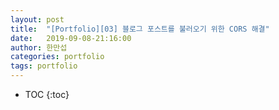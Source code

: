 ```yaml
---
layout: post
title:  "[Portfolio][03] 블로그 포스트를 불러오기 위한 CORS 해결"
date:   2019-09-08-21:16:00
author: 한만섭
categories: portfolio
tags: portfolio
---
```






* TOC
{:toc}
  



